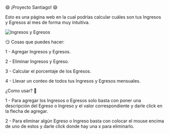 😄  ¡Proyecto Santiago!  😄

Esto es una página web en la cual podrías calcular cuáles son tus Ingresos y Egresos al mes de forma muy intuitiva. 


![Ingresos y Egresos](https://user-images.githubusercontent.com/66681577/181090024-13268ee0-b1f0-4253-90da-eaa743cb0cc1.PNG)



😏 Cosas que puedes hacer: 

1 - Agregar Ingresos y Egresos. 

2 - Eliminar Ingresos y Egreso. 

3 - Calcular el porcentaje de los Egresos.

4 - Llevar un conteo de todos tus Ingresos y Egresos mensuales.



¿Como usar? 🤔

1 - Para agregar los Ingresos o Egresos solo basta con poner una descripción del Egreso o Ingreso y el valor correspondiente y darle click en la flecha de agregar.

2 - Para eliminar algún Egreso o Ingreso basta con colocar el mouse encima de uno de estos y darle click donde hay una x para eliminarlo.
